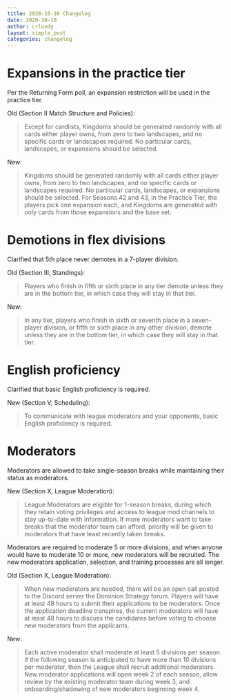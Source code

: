 ```yaml
---
title: 2020-10-10 Changelog
date: 2020-10-10
author: crlundy
layout: simple_post
categories: changelog
---
```

# Expansions in the practice tier

Per the Returning Form poll, an expansion restriction will be used in the practice tier.

Old (Section II Match Structure and Policies):
> Except for cardlists, Kingdoms should be generated randomly with all cards either player owns, from zero to two landscapes, and no specific cards or landscapes required. No particular cards, landscapes, or expansions should be selected.

New:
> Kingdoms should be generated randomly with all cards either player owns, from zero to two landscapes, and no specific cards or landscapes required. No particular cards, landscapes, or expansions should be selected. For Seasons 42 and 43, in the Practice Tier, the players pick one expansion each, and Kingdoms are generated with only cards from those expansions and the base set.

# Demotions in flex divisions

Clarified that 5th place never demotes in a 7-player division.

Old (Section III, Standings):
> Players who finish in fifth or sixth place in any tier demote unless they are in the bottom tier, in which case they will stay in that tier.

New:
> In any tier, players who finish in sixth or seventh place in a seven-player division, or fifth or sixth place in any other division, demote unless they are in the bottom tier, in which case they will stay in that tier.

# English proficiency

Clarified that basic English proficiency is required.

New (Section V, Scheduling):
> To communicate with league moderators and your opponents, basic English proficiency is required.

# Moderators

Moderators are allowed to take single-season breaks while maintaining their status as moderators.

New (Section X, League Moderation):
> League Moderators are eligible for 1-season breaks, during which they retain voting privileges and access to league mod channels to stay up-to-date with information. If more moderators want to take breaks that the moderator team can afford, priority will be given to moderators that have least recently taken breaks.

Moderators are required to moderate 5 or more divisions, and when anyone would have to moderate 10 or more, new moderators will be recruited. The new moderators application, selection, and training processes are all longer.

Old (Section X, League Moderation):
> When new moderators are needed, there will be an open call posted to the Discord server the Dominion Strategy forum. Players will have at least 48 hours to submit their applications to be moderators. Once the application deadline transpires, the current moderators will have at least 48 hours to discuss the candidates before voting to choose new moderators from the applicants.

New:
> Each active moderator shall moderate at least 5 divisions per season. If the following season is anticipated to have more than 10 divisions per moderator, then the League shall recruit additional moderators. New moderator applications will open week 2 of each season, allow review by the existing moderator team during week 3, and onboarding/shadowing of new moderators beginning week 4.
